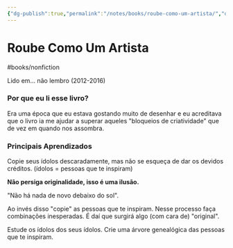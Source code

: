 ```yaml
---
{"dg-publish":true,"permalink":"/notes/books/roube-como-um-artista/","dgHomeLink":true,"dgPassFrontmatter":false,"dgShowBacklinks":true,"dgShowLocalGraph":false}
---
```



# Roube Como Um Artista

#books/nonfiction 

Lido em... não lembro (2012-2016)

### Por que eu li esse livro?

Era uma época que eu estava gostando muito de desenhar e eu acreditava que o livro ia me ajudar a superar aqueles "bloqueios de criatividade" que de vez em quando nos assombra.

### Principais Aprendizados

Copie seus ídolos descaradamente, mas não se esqueça de dar os devidos créditos. (ídolos = pessoas que te inspiram)

**Não persiga originalidade, isso é uma ilusão.**

"Não há nada de novo debaixo do sol".

Ao invés disso "copie" as pessoas que te inspiram. Nesse processo faça combinações inesperadas. É daí que surgirá algo (com cara de) "original".

Estude os ídolos dos seus ídolos. Crie uma árvore genealógica das pessoas que te inspiram.

